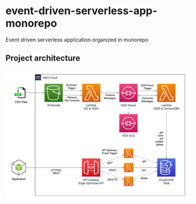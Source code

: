 # event-driven-serverless-app-monorepo
Event driven serverless application organized in monorepo

## Project architecture

![struct](https://github.com/rgederin/event-driven-serverless-app-monorepo/blob/master/img/sls-arch.png)